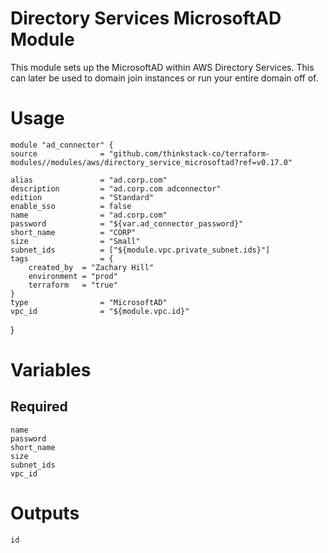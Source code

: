 Directory Services MicrosoftAD Module
=====================================

This module sets up the MicrosoftAD within AWS Directory Services. This can later be used to domain join instances or run your entire domain off of.

# Usage
    module "ad_connector" {
    source              = "github.com/thinkstack-co/terraform-modules//modules/aws/directory_service_microsoftad?ref=v0.17.0"

    alias               = "ad.corp.com"
    description         = "ad.corp.com adconnector"
    edition             = "Standard"
    enable_sso          = false
    name                = "ad.corp.com"
    password            = "${var.ad_connector_password}"
    short_name          = "CORP"
    size                = "Small"
    subnet_ids          = ["${module.vpc.private_subnet.ids}"]
    tags                = {
        created_by  = "Zachary Hill"
        environment = "prod"
        terraform   = "true"
    }
    type                = "MicrosoftAD"
    vpc_id              = "${module.vpc.id}"
}


# Variables
## Required
    name
    password
    short_name
    size
    subnet_ids
    vpc_id

# Outputs
    id
